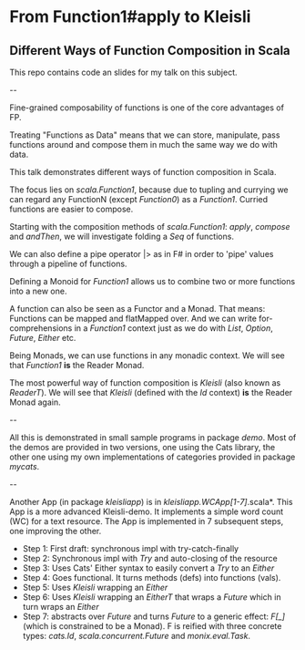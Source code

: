 # From Function1#apply to Kleisli

## Different Ways of Function Composition in Scala

This repo contains code an slides for my talk on this subject.

--

Fine-grained composability of functions is one of the core advantages of FP.

Treating "Functions as Data" means that we can
store, manipulate, pass functions around and compose them
in much the same way we do with data.

This talk demonstrates different ways of function composition in Scala.

The focus lies on *scala.Function1*, because due to tupling and
currying we can regard any FunctionN (except *Function0*) as a *Function1*.
Curried functions are easier to compose.

Starting with the composition methods of *scala.Function1*: *apply*,
*compose* and *andThen*, we will investigate folding a *Seq* of functions.

We can also define a pipe operator |> as in F# in order to 'pipe'
values through a pipeline of functions.

Defining a Monoid for *Function1* allows us to combine two or more
functions into a new one.

A function can also be seen as a Functor and a Monad. That means:
Functions can be mapped and flatMapped over. And we can write
for-comprehensions in a *Function1* context just as we do
with *List*, *Option*, *Future*, *Either* etc.

Being Monads, we can use functions in any monadic context.
We will see that *Function1* **is** the Reader Monad.

The most powerful way of function composition is *Kleisli*
(also known as *ReaderT*). We will see that *Kleisli*
(defined with the *Id* context) **is** the Reader Monad again.

--

All this is demonstrated in small sample programs in package *demo*.
Most of the demos are provided in two versions,
one using the Cats library, the other one using
my own implementations of categories provided in package *mycats*.

--

Another App (in package *kleisliapp*) is in *kleisliapp.WCApp[1-7]*.scala*.
This App is a more advanced Kleisli-demo. It implements a simple word count
(WC) for a text resource. The App is implemented in 7 subsequent steps,
one improving the other.

- Step 1: First draft: synchronous impl with try-catch-finally
- Step 2: Synchronous impl with *Try* and auto-closing of the resource
- Step 3: Uses Cats' Either syntax to easily convert a *Try* to an *Either*
- Step 4: Goes functional. It turns methods (defs) into functions (vals).
- Step 5: Uses *Kleisli* wrapping an *Either*
- Step 6: Uses *Kleisli* wrapping an *EitherT*
that wraps a *Future* which in turn wraps an *Either*
- Step 7: abstracts over *Future* and turns *Future* to a generic effect:
*F[_]* (which is constrained to be a Monad).
F is reified with three concrete types:
*cats.Id*, *scala.concurrent.Future* and *monix.eval.Task*.
